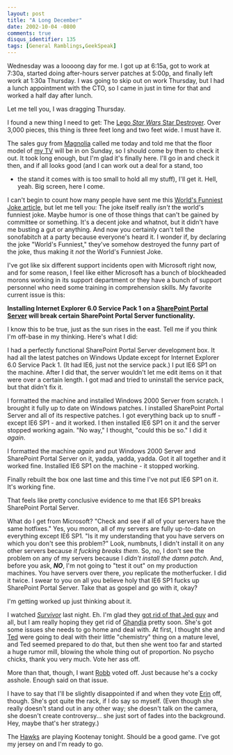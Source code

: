 ```yaml
---
layout: post
title: "A Long December"
date: 2002-10-04 -0800
comments: true
disqus_identifier: 135
tags: [General Ramblings,GeekSpeak]
---
```

Wednesday was a loooong day for me. I got up at 6:15a, got to work at
7:30a, started doing after-hours server patches at 5:00p, and finally
left work at 1:30a Thursday. I was going to skip out on work Thursday,
but I had a lunch appointment with the CTO, so I came in just in time
for that and worked a half day after lunch.
 
 Let me tell you, I was dragging Thursday.
 
 I found a new thing I need to get: The [Lego *Star Wars* Star
Destroyer](http://www.starwars.com/collecting/news/2002/09/news20020923.html).
Over 3,000 pieces, this thing is three feet long and two feet wide. I
must have it.
 
 The sales guy from [Magnolia](http://www.magnoliahifi.com) called me
today and told me that the floor model of [my
TV](http://www.sonystyle.com/home/item.jsp?itemid=50911&hierc=9685x9800x9801&catid=)
will be in on Sunday, so I should come by then to check it out. It took
long enough, but I'm glad it's finally here. I'll go in and check it
then, and if all looks good (and I can work out a deal for a stand, too
- the stand it comes with is too small to hold all my stuff), I'll get
it. Hell, yeah. Big screen, here I come.
 
 I can't begin to count how many people have sent me this [World's
Funniest Joke
article](http://news.yahoo.com/news?tmpl=story2&cid=573&ncid=757&e=1&u=/nm/20021003/od_nm/life_joke_dc),
but let me tell you: The joke itself really *isn't* the world's funniest
joke. Maybe humor is one of those things that can't be gained by
committee or something. It's a decent joke and whatnot, but it didn't
have me busting a gut or anything. And now you certainly can't tell the
sonofabitch at a party because everyone's heard it. I wonder if, by
declaring the joke "World's Funniest," they've somehow destroyed the
funny part of the joke, thus making it *not* the World's Funniest Joke.
 
 I've got like six different support incidents open with Microsoft right
now, and for some reason, I feel like either Microsoft has a bunch of
blockheaded morons working in its support department or they have a
bunch of support personnel who need some training in comprehension
skills. My favorite current issue is this:
 
 **Installing Internet Explorer 6.0 Service Pack 1 on a [SharePoint
Portal Server](http://www.microsoft.com/sharepoint/portalserver.asp)
will break certain SharePoint Portal Server functionality.**
 
 I know this to be true, just as the sun rises in the east. Tell me if
you think I'm off-base in my thinking. Here's what I did:
 
 I had a perfectly functional SharePoint Portal Server development box.
It had all the latest patches on Windows Update except for Internet
Explorer 6.0 Service Pack 1. (It had IE6, just not the service pack.) I
put IE6 SP1 on the machine. After I did that, the server wouldn't let me
edit items on it that were over a certain length. I got mad and tried to
uninstall the service pack, but that didn't fix it.
 
 I formatted the machine and installed Windows 2000 Server from scratch.
I brought it fully up to date on Windows patches. I installed SharePoint
Portal Server and all of its respective patches. I got everything back
up to snuff - except IE6 SP1 - and it worked. I then installed IE6 SP1
on it and the server stopped working again. "No way," I thought, "could
this be so." I did it *again*.
 
 I formatted the machine *again* and put Windows 2000 Server and
SharePoint Portal Server on it, yadda, yadda, yadda. Got it all together
and it worked fine. Installed IE6 SP1 on the machine - it stopped
working.
 
 Finally rebuilt the box one last time and this time I've not put IE6
SP1 on it. It's working fine.
 
 That feels like pretty conclusive evidence to me that IE6 SP1 breaks
SharePoint Portal Server.
 
 What do I get from Microsoft? "Check and see if all of your servers
have the same hotfixes." Yes, you moron, all of my servers are fully
up-to-date on everything except IE6 SP1. "Is it my understanding that
you have servers on which you don't see this problem?" Look, numbnuts, I
didn't install it on any other servers because *it fucking breaks them*.
So, no, I don't see the problem on any of my servers because I *didn't
install the damn patch*. And, before you ask, ***NO***, I'm not going to
"test it out" on my production machines. You have servers over there,
*you* replicate the motherfucker. I did it twice. I swear to you on all
you believe holy that IE6 SP1 fucks up SharePoint Portal Server. Take
that as gospel and go with it, okay?
 
 I'm getting worked up just thinking about it.
 
 I watched [*Survivor*](http://www.cbs.com/primetime/survivor5/) last
night. Eh. I'm glad they [got rid of that Jed
guy](http://www.cbs.com/primetime/survivor5/show/episode03/s5story.shtml)
and all, but I am really hoping they get rid of
[Ghandia](http://www.cbs.com/primetime/survivor5/survivors/bios/ghandia.shtml)
pretty soon. She's got some issues she needs to go home and deal with.
At first, I thought she and
[Ted](http://www.cbs.com/primetime/survivor5/survivors/bios/ted.shtml)
were going to deal with their little "chemistry" thing on a mature
level, and Ted seemed prepared to do that, but then she went too far and
started a huge rumor mill, blowing the whole thing out of proportion. No
psycho chicks, thank you very much. Vote her ass off.
 
 More than that, though, I want
[Robb](http://www.cbs.com/primetime/survivor5/survivors/bios/robb.shtml)
voted off. Just because he's a cocky asshole. Enough said on that
issue.
 
 I have to say that I'll be slightly disappointed if and when they vote
[Erin](http://www.cbs.com/primetime/survivor5/survivors/bios/erin.shtml)
off, though. She's got quite the rack, if I do say so myself. (Even
though she really doesn't stand out in any other way; she doesn't talk
on the camera, she doesn't create controversy... she just sort of fades
into the background. Hey, maybe that's her strategy.)
 
 The [Hawks](http://www.winterhawks.com/) are playing Kootenay tonight.
Should be a good game. I've got my jersey on and I'm ready to go.
